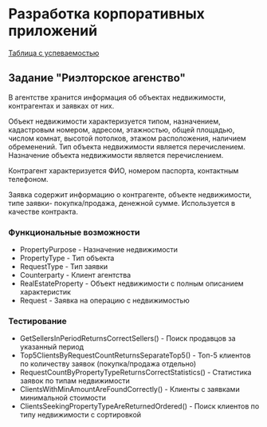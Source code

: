 # Разработка корпоративных приложений
[Таблица с успеваемостью](https://docs.google.com/spreadsheets/d/1JD6aiOG6r7GrA79oJncjgUHWtfeW4g_YZ9ayNgxb_w0/edit?usp=sharing)

## Задание "Риэлторское агенство"

В агентстве хранится информация об объектах недвижимости, контрагентах и заявках от них.

Объект недвижимости характеризуется типом, назначением, кадастровым номером, адресом, этажностью, общей площадью, числом комнат, высотой потолков, этажом расположения, наличием обременений.
Тип объекта недвижимости является перечислением.
Назначение объекта недвижимости является перечислением.

Контрагент характеризуется ФИО, номером паспорта, контактным телефоном.

Заявка содержит информацию о контрагенте, объекте недвижимости, типе заявки- покупка/продажа, денежной сумме.
Используется в качестве контракта.

### Функциональные возможности
* PropertyPurpose - Назначение недвижимости 
* PropertyType - Тип объекта
* RequestType - Тип заявки
* Counterparty - Клиент агентства
* RealEstateProperty -  Объект недвижимости с полным описанием характеристик
* Request - Заявка на операцию с недвижимостью

### Тестирование
* GetSellersInPeriodReturnsCorrectSellers() - Поиск продавцов за указанный период
* Top5ClientsByRequestCountReturnsSeparateTop5() - Топ-5 клиентов по количеству заявок (покупка/продажа отдельно)
* RequestCountByPropertyTypeReturnsCorrectStatistics() - Статистика заявок по типам недвижимости
* ClientsWithMinAmountAreFoundCorrectly() - Клиенты с заявками минимальной стоимости
* ClientsSeekingPropertyTypeAreReturnedOrdered() - Поиск клиентов по типу недвижимости с сортировкой


